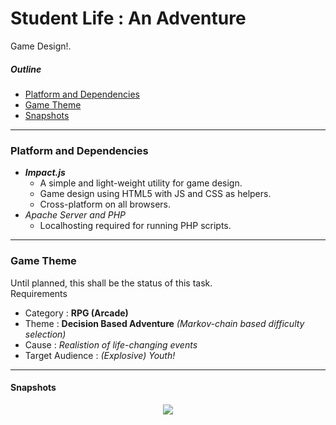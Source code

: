 # Student Life : An Adventure
Game Design!.<br>

##### Outline

- [Platform and Dependencies](#platform-and-dependencies)
- [Game Theme](#game-theme)
- [Snapshots](#snapshots)

****

### Platform and Dependencies

- ***Impact.js***
  - A simple and light-weight utility for game design.
  - Game design using HTML5 with JS and CSS as helpers.
  - Cross-platform on all browsers.
- *Apache Server and PHP*
  - Localhosting required for running PHP scripts.

****

### Game Theme

Until planned, this shall be the status of this task. <br>
Requirements

  - Category : **RPG (Arcade)**
  - Theme : **Decision Based Adventure** *(Markov-chain based difficulty selection)*
  - Cause : *Realistion of life-changing events*
  - Target Audience : *(Explosive) Youth!*

****

#### Snapshots

<p align="center">
        <img src = "https://github.com/jaymalk/Adventure_Game/blob/master/readme_files/basic.gif">
</p>